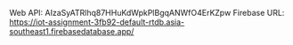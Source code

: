 Web API: AIzaSyATRlhq87HHuKdWpkPlBgqANWfO4ErKZpw
Firebase URL: https://iot-assignment-3fb92-default-rtdb.asia-southeast1.firebasedatabase.app/
